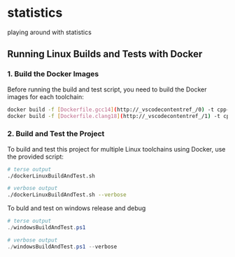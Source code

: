 # statistics
playing around with statistics

## Running Linux Builds and Tests with Docker

### 1. Build the Docker Images

Before running the build and test script, you need to build the Docker images for each toolchain:

```sh
docker build -f [Dockerfile.gcc14](http://_vscodecontentref_/0) -t cpp-ci-gcc14 .
docker build -f [Dockerfile.clang18](http://_vscodecontentref_/1) -t cpp-ci-clang18 .
```

### 2. Build and Test the Project

To build and test this project for multiple Linux toolchains using Docker, use the provided script:

```sh
# terse output
./dockerLinuxBuildAndTest.sh

# verbose output
./dockerLinuxBuildAndTest.sh --verbose
```

To buld and test on windows release and debug

```powershell
# terse output
./windowsBuildAndTest.ps1

# verbose output
./windowsBuildAndTest.ps1 --verbose
```
